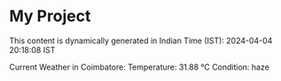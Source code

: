 # My Project

This content is dynamically generated in Indian Time (IST): 2024-04-04 20:18:08 IST


Current Weather in Coimbatore:
Temperature: 31.88 °C
Condition: haze
